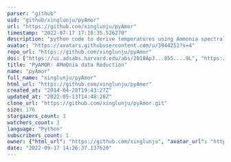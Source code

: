 ```yaml
---
parser: "github"
uid: "github/xinglunju/pyAmor"
url: "https://github.com/xinglunju/pyAmor"
timestamp: "2022-07-17 17:18:35.526270"
description: "python code to derive temperatures using Ammonia spectral lines"
avatar: "https://avatars.githubusercontent.com/u/3944252?v=4"
repo_url: "https://github.com/xinglunju/pyAmor"
doi: ["https://ui.adsabs.harvard.edu/abs/2018ApJ...855....9L", "https://ui.adsabs.harvard.edu/abs/2018ascl.soft06007L/abstract"]
title: "PyAMOR: AMmOnia data Reduction"
name: "pyAmor"
full_name: "xinglunju/pyAmor"
html_url: "https://github.com/xinglunju/pyAmor"
created_at: "2014-04-28T19:43:27Z"
updated_at: "2022-05-13T14:48:28Z"
clone_url: "https://github.com/xinglunju/pyAmor.git"
size: 176
stargazers_count: 3
watchers_count: 3
language: "Python"
subscribers_count: 1
owner: {"html_url": "https://github.com/xinglunju", "avatar_url": "https://avatars.githubusercontent.com/u/3944252?v=4", "login": "xinglunju", "type": "User"}
date: "2022-09-17 14:26:37.137620"
---
```


